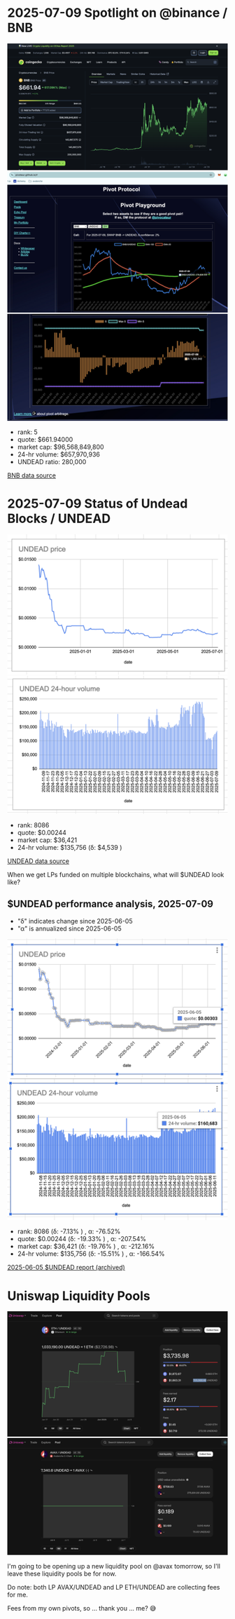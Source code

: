 # 2025-07-09 Spotlight on @binance / BNB 

![Coingecko chart for BNB](imgs/01a-bnb.png) 
![BNB / UNDEAD ratio](imgs/01b-ratio.png) 
![BNB / UNDEAD ratio δ](imgs/01c-delta.png) 


* rank: 5 
* quote: $661.94000 
* market cap: $96,568,849,800 
* 24-hr volume: $657,970,936 
* UNDEAD ratio: 280,000 

[BNB data source](https://www.coingecko.com/en/coins/bnb) 

# 2025-07-09 Status of Undead Blocks / UNDEAD 

![$UNDEAD rank](imgs/02a-rank.png) 
![$UNDEAD quote](imgs/02b-quote.png) 
![$UNDEAD market captalization](imgs/02c-cap.png) 
![$UNDEAD 24-hour volume](imgs/02d-vol.png) 

* rank: 8086 
* quote: $0.00244 
* market cap: $36,421 
* 24-hr volume: $135,756 (δ: $4,539 ) 


[UNDEAD data source](https://www.coingecko.com/en/coins/undead-blocks) 

When we get LPs funded on multiple blockchains, what will $UNDEAD look like? 

## $UNDEAD performance analysis, 2025-07-09 

* "δ" indicates change since 2025-06-05 
* "α" is annualized since 2025-06-05 

![$UNDEAD rank](/blog/snapshot/imgs/01a-rank.png) 
![$UNDEAD quote](/blog/snapshot/imgs/01b-quote.png) 
![$UNDEAD market captalization](/blog/snapshot/imgs/01c-cap.png) 
![$UNDEAD 24-hour volume](/blog/snapshot/imgs/01d-vol.png) 

* rank: 8086 (δ: -7.13% ) , α: -76.52% 
* quote: $0.00244 (δ: -19.33% ) , α: -207.54% 
* market cap: $36,421 (δ: -19.76% ) , α: -212.16% 
* 24-hr volume: $135,756 (δ: -15.51% ) , α: -166.54% 

[2025-06-05 $UNDEAD report (archived)](https://github.com/pivoteur/biz/tree/main/blog/snapshot) 

# Uniswap Liquidity Pools
 
![Uniswap LP ETH/UNDEAD](imgs/03a-uniswap-eth-lp.png)
![Uniswap LP AVAX/UNDEAD](imgs/03b-uniswap-avax-lp.png)

I'm going to be opening up a new liquidity pool on @avax tomorrow, so I'll leave these liquidity pools be for now.

Do note: both LP AVAX/UNDEAD and LP ETH/UNDEAD are collecting fees for me.

Fees from my own pivots, so ... thank you ... me? 😅
